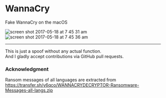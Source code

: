 # WannaCry
Fake WannaCry on the macOS

![screen shot 2017-05-18 at 7 45 31 am](https://cloud.githubusercontent.com/assets/7829098/26181294/9789452e-3ba1-11e7-8d94-cbccbf15d060.png)
![screen shot 2017-05-18 at 7 45 36 am](https://cloud.githubusercontent.com/assets/7829098/26181293/9786d4f6-3ba1-11e7-8cb1-416efd5c204a.png)

---
This is just a spoof without any actual function.  
And I gladly accept contributions via GitHub pull requests.

### Acknowledgment

Ransom messages of all languages are extracted from https://transfer.sh/y6qco/WANNACRYDECRYPTOR-Ransomware-Messages-all-langs.zip
